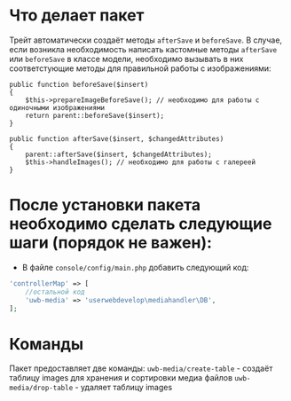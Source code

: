 # Что делает пакет

Трейт автоматически создаёт методы `afterSave` и `beforeSave`. В случае, если возникла необходимость написать кастомные методы  `afterSave` или `beforeSave` в классе модели, необходимо вызывать в них соответстующие методы для правильной работы с изображениями:
```
public function beforeSave($insert)
{
    $this->prepareImageBeforeSave(); // необходимо для работы с одиночными изображениями
    return parent::beforeSave($insert);
}

public function afterSave($insert, $changedAttributes)
{
    parent::afterSave($insert, $changedAttributes);
    $this->handleImages(); // необходимо для работы с галереей
}
```
# После установки пакета необходимо сделать следующие шаги (порядок не важен):
- В файле `console/config/main.php` добавить следующий код:
```php
'controllerMap' => [
    //остальной код
    'uwb-media' => 'userwebdevelop\mediahandler\DB',
];
```
# Команды

Пакет предоставляет две команды:
`uwb-media/create-table` - создаёт таблицу images для хранения и сортировки медиа файлов
`uwb-media/drop-table` - удаляет таблицу images
